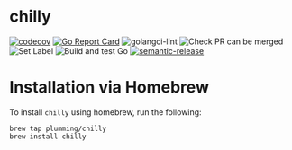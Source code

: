 # chilly

[![codecov](https://codecov.io/gh/plumming/chilly/branch/master/graph/badge.svg)](https://codecov.io/gh/plumming/chilly)
[![Go Report Card](https://goreportcard.com/badge/github.com/plumming/chilly)](https://goreportcard.com/report/github.com/plumming/chilly)
![golangci-lint](https://github.com/plumming/chilly/workflows/golangci-lint/badge.svg)
![Check PR can be merged](https://github.com/plumming/chilly/workflows/Check%20PR%20can%20be%20merged/badge.svg)
![Set Label](https://github.com/plumming/chilly/workflows/Set%20Label/badge.svg)
![Build and test Go](https://github.com/plumming/chilly/workflows/Build%20and%20test%20Go/badge.svg)
[![semantic-release](https://img.shields.io/badge/%20%20%F0%9F%93%A6%F0%9F%9A%80-semantic--release-e10079.svg)](https://github.com/semantic-release/semantic-release)

# Installation via Homebrew

To install `chilly` using homebrew, run the following:

```
brew tap plumming/chilly
brew install chilly
```
